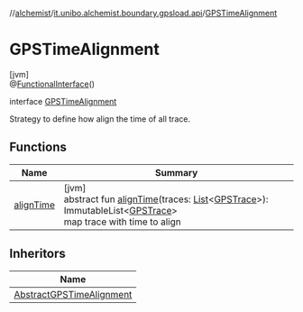 //[alchemist](../../../index.md)/[it.unibo.alchemist.boundary.gpsload.api](../index.md)/[GPSTimeAlignment](index.md)

# GPSTimeAlignment

[jvm]\
@[FunctionalInterface](https://docs.oracle.com/javase/8/docs/api/java/lang/FunctionalInterface.html)()

interface [GPSTimeAlignment](index.md)

Strategy to define how align the time of all trace.

## Functions

| Name | Summary |
|---|---|
| [alignTime](align-time.md) | [jvm]<br>abstract fun [alignTime](align-time.md)(traces: [List](https://docs.oracle.com/javase/8/docs/api/java/util/List.html)<[GPSTrace](../../it.unibo.alchemist.model.interfaces/-g-p-s-trace/index.md)>): ImmutableList<[GPSTrace](../../it.unibo.alchemist.model.interfaces/-g-p-s-trace/index.md)><br>map trace with time to align |

## Inheritors

| Name |
|---|
| [AbstractGPSTimeAlignment](../-abstract-g-p-s-time-alignment/index.md) |
